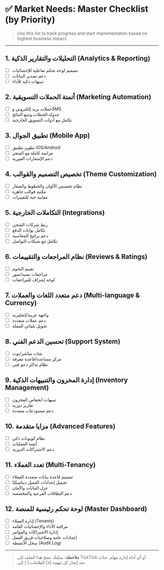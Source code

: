 # ✅ Market Needs: Master Checklist (by Priority)

> Use this list to track progress and start implementation based on highest business impact.

---

## 1. التحليلات والتقارير الذكية (Analytics & Reporting)
- [ ] تصميم لوحة تحكم تفاعلية للإحصائيات
- [ ] دعم تصدير البيانات
- [ ] تنبيهات ذكية للأداء

## 2. أتمتة الحملات التسويقية (Marketing Automation)
- [ ] حملات بريد إلكتروني وSMS
- [ ] جدولة الحملات وتتبع النتائج
- [ ] تكامل مع أدوات التسويق الخارجية

## 3. تطبيق الجوال (Mobile App)
- [ ] تطوير تطبيق iOS/Android
- [ ] مزامنة كاملة مع المتجر
- [ ] دعم الإشعارات الفورية

## 4. تخصيص التصميم والقوالب (Theme Customization)
- [ ] نظام تخصيص الألوان والخطوط والشعار
- [ ] مكتبة قوالب جاهزة
- [ ] معاينة حية للتغييرات

## 5. التكاملات الخارجية (Integrations)
- [ ] ربط شركات الشحن
- [ ] تكامل بوابات الدفع
- [ ] دعم برامج المحاسبة
- [ ] تكامل مع شبكات التواصل

## 6. نظام المراجعات والتقييمات (Reviews & Ratings)
- [ ] تقييم النجوم
- [ ] مراجعات نصية/صور
- [ ] لوحة إشراف للمراجعات

## 7. دعم متعدد اللغات والعملات (Multi-language & Currency)
- [ ] واجهة عربية/إنجليزية
- [ ] دعم عملات متعددة
- [ ] تحويل تلقائي للعملة

## 8. تحسين الدعم الفني (Support System)
- [ ] شات مباشر/بوت
- [ ] مركز مساعدة/قاعدة معرفة
- [ ] نظام تذاكر دعم فني

## 9. إدارة المخزون والتنبيهات الذكية (Inventory Management)
- [ ] تنبيهات انخفاض المخزون
- [ ] تقارير دورية
- [ ] دعم مستودعات متعددة

## 10. مزايا متقدمة (Advanced Features)
- [ ] نظام كوبونات ذكي
- [ ] أتمتة العمليات
- [ ] دعم الاشتراكات الدورية

## 11. تعدد العملاء (Multi-Tenancy)
- [ ] تصميم قاعدة بيانات متعددة العملاء
- [ ] تحميل إعدادات العميل ديناميكيًا
- [ ] عزل البيانات والأمان
- [ ] دعم النطاقات الفرعية والمخصصة

## 12. لوحة تحكم رئيسية للمنصة (Master Dashboard)
- [ ] إدارة العملاء (Tenants)
- [ ] مراقبة الأداء والإحصائيات العامة
- [ ] إدارة الاشتراكات والفواتير
- [ ] إعدادات عامة وصلاحيات فريق العمل
- [ ] سجل الأنشطة (Audit Log)

---

> **ملاحظة:** يمكنك نسخ هذا الملف إلى TickTick أو أي أداة إدارة مهام. حدّث العلامات [ ] إلى [x] عند إنجاز كل مهمة.

